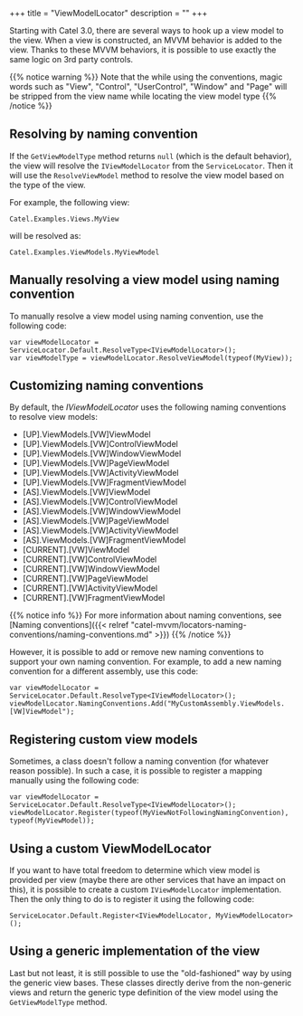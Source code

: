 +++
title = "ViewModelLocator" 
description = ""
+++

Starting with Catel 3.0, there are several ways to hook up a view model to the view. When a view is constructed, an MVVM behavior is added to the view. Thanks to these MVVM behaviors, it is possible to use exactly the same logic on 3rd party controls.

{{% notice warning %}}
Note that the while using the conventions, magic words such as "View", "Control", "UserControl", "Window" and "Page" will be stripped from the view name while locating the view model type
{{% /notice %}}

## Resolving by naming convention

If the `GetViewModelType` method returns `null` (which is the default behavior), the view will resolve the `IViewModelLocator` from the `ServiceLocator`. Then it will use the `ResolveViewModel` method to resolve the view model based on the type of the view.

For example, the following view:

```
Catel.Examples.Views.MyView
```

will be resolved as:

```
Catel.Examples.ViewModels.MyViewModel
```

## Manually resolving a view model using naming convention

To manually resolve a view model using naming convention, use the following code:

```
var viewModelLocator = ServiceLocator.Default.ResolveType<IViewModelLocator>();
var viewModelType = viewModelLocator.ResolveViewModel(typeof(MyView));
```

## Customizing naming conventions

By default, the *IViewModelLocator* uses the following naming conventions to resolve view models:

-   [UP].ViewModels.[VW]ViewModel
-   [UP].ViewModels.[VW]ControlViewModel
-   [UP].ViewModels.[VW]WindowViewModel
-   [UP].ViewModels.[VW]PageViewModel
-   [UP].ViewModels.[VW]ActivityViewModel
-   [UP].ViewModels.[VW]FragmentViewModel
-   [AS].ViewModels.[VW]ViewModel
-   [AS].ViewModels.[VW]ControlViewModel
-   [AS].ViewModels.[VW]WindowViewModel
-   [AS].ViewModels.[VW]PageViewModel
-   [AS].ViewModels.[VW]ActivityViewModel
-   [AS].ViewModels.[VW]FragmentViewModel
-   [CURRENT].[VW]ViewModel
-   [CURRENT].[VW]ControlViewModel
-   [CURRENT].[VW]WindowViewModel
-   [CURRENT].[VW]PageViewModel
-   [CURRENT].[VW]ActivityViewModel
-   [CURRENT].[VW]FragmentViewModel

{{% notice info %}}
For more information about naming conventions, see [Naming conventions]({{< relref "catel-mvvm/locators-naming-conventions/naming-conventions.md" >}})
{{% /notice %}}

However, it is possible to add or remove new naming conventions to support your own naming convention. For example, to add a new naming convention for a different assembly, use this code:

```
var viewModelLocator = ServiceLocator.Default.ResolveType<IViewModelLocator>();
viewModelLocator.NamingConventions.Add("MyCustomAssembly.ViewModels.[VW]ViewModel");
```

## Registering custom view models

Sometimes, a class doesn't follow a naming convention (for whatever reason possible). In such a case, it is possible to register a mapping manually using the following code:

```
var viewModelLocator = ServiceLocator.Default.ResolveType<IViewModelLocator>();
viewModelLocator.Register(typeof(MyViewNotFollowingNamingConvention), typeof(MyViewModel));
```

## Using a custom ViewModelLocator

If you want to have total freedom to determine which view model is provided per view (maybe there are other services that have an impact on this), it is possible to create a custom `IViewModelLocator` implementation. Then the only thing to do is to register it using the following code:

```
ServiceLocator.Default.Register<IViewModelLocator, MyViewModelLocator>();
```

## Using a generic implementation of the view

Last but not least, it is still possible to use the "old-fashioned" way by using the generic view bases. These classes directly derive from the non-generic views and return the generic type definition of the view model using the `GetViewModelType` method.

